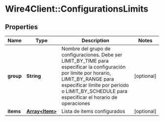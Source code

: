 # Wire4Client::ConfigurationsLimits

## Properties
Name | Type | Description | Notes
------------ | ------------- | ------------- | -------------
**group** | **String** | Nombre del grupo de configuraciones. Debe ser LIMIT_BY_TIME para especificar la configuración por límite por horario, LIMIT_BY_RANGE para especificar límite por periodo o LIMIT_BY_SCHEDULE para especificar el horario de operaciones | [optional] 
**items** | [**Array&lt;Item&gt;**](Item.md) | Lista de items configurados | [optional] 


